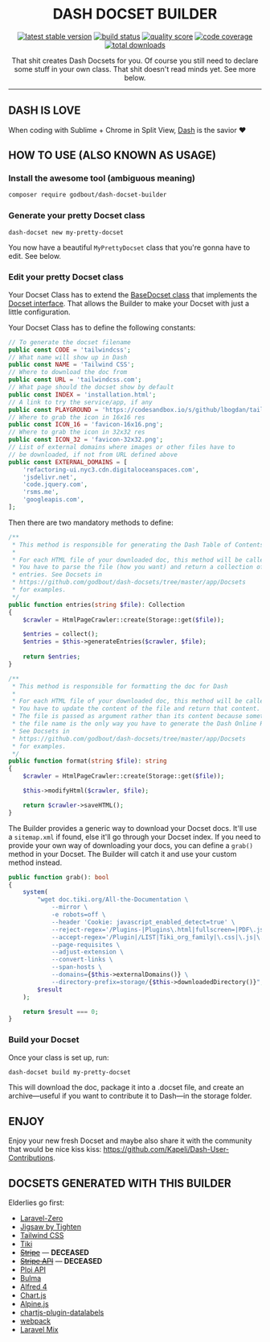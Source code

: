 <h1 align="center">DASH DOCSET BUILDER</h1>

<p align="center">
    <a href="https://packagist.org/packages/godbout/dash-docset-builder"><img src="https://img.shields.io/packagist/v/godbout/dash-docset-builder" alt="latest stable version"></a>
    <a href="https://github.com/godbout/dash-docset-builder/actions"><img src="https://img.shields.io/github/actions/workflow/status/godbout/dash-docset-builder/main.yml?branch=master" alt="build status"></a>
    <a href="https://scrutinizer-ci.com/g/godbout/dash-docset-builder"><img src="https://img.shields.io/scrutinizer/quality/g/godbout/dash-docset-builder" alt="quality score"></a>
    <a href="https://scrutinizer-ci.com/g/godbout/dash-docset-builder"><img src="https://img.shields.io/scrutinizer/coverage/g/godbout/dash-docset-builder" alt="code coverage"></a>
    <a href="https://packagist.org/packages/godbout/dash-docset-builder"><img src="https://img.shields.io/packagist/dt/godbout/dash-docset-builder" alt="total downloads"></a>
</p>

<p align="center">
    That shit creates Dash Docsets for you. Of course you still need to declare some stuff in your own class. That shit doesn't read minds yet. See more below.
</p>

___

## DASH IS LOVE

When coding with Sublime + Chrome in Split View, [Dash](http://kapeli.com/) is the savior ❤️

## HOW TO USE (ALSO KNOWN AS USAGE)

### Install the awesome tool (ambiguous meaning)

```bash
composer require godbout/dash-docset-builder
```

### Generate your pretty Docset class
```bash
dash-docset new my-pretty-docset
```

You now have a beautiful `MyPrettyDocset` class that you're gonna have to edit. See below.

### Edit your pretty Docset class

Your Docset Class has to extend the [BaseDocset class](https://github.com/godbout/dash-docset-builder/blob/master/app/Docsets/BaseDocset.php) that implements the [Docset interface](https://github.com/godbout/dash-docset-builder/blob/master/app/Contracts/Docset.php). That allows the Builder to make your Docset with just a little configuration.

Your Docset Class has to define the following constants:

```php
// To generate the docset filename
public const CODE = 'tailwindcss';
// What name will show up in Dash
public const NAME = 'Tailwind CSS';
// Where to download the doc from
public const URL = 'tailwindcss.com';
// What page should the docset show by default
public const INDEX = 'installation.html';
// A link to try the service/app, if any
public const PLAYGROUND = 'https://codesandbox.io/s/github/lbogdan/tailwindcss-playground';
// Where to grab the icon in 16x16 res
public const ICON_16 = 'favicon-16x16.png';
// Where to grab the icon in 32x32 res
public const ICON_32 = 'favicon-32x32.png';
// List of external domains where images or other files have to
// be downloaded, if not from URL defined above
public const EXTERNAL_DOMAINS = [
    'refactoring-ui.nyc3.cdn.digitaloceanspaces.com',
    'jsdelivr.net',
    'code.jquery.com',
    'rsms.me',
    'googleapis.com',
];
```

Then there are two mandatory methods to define:

```php
/**
 * This method is responsible for generating the Dash Table of Contents
 *
 * For each HTML file of your downloaded doc, this method will be called.
 * You have to parse the file (how you want) and return a collection of
 * entries. See Docsets in
 * https://github.com/godbout/dash-docsets/tree/master/app/Docsets
 * for examples.
 */
public function entries(string $file): Collection
{
    $crawler = HtmlPageCrawler::create(Storage::get($file));

    $entries = collect();
    $entries = $this->generateEntries($crawler, $file);
        
    return $entries;
}

/**
 * This method is responsible for formatting the doc for Dash
 *
 * For each HTML file of your downloaded doc, this method will be called.
 * You have to update the content of the file and return that content.
 * The file is passed as argument rather than its content because sometimes
 * the file name is the only way you have to generate the Dash Online Redirection.
 * See Docsets in 
 * https://github.com/godbout/dash-docsets/tree/master/app/Docsets
 * for examples.
 */
public function format(string $file): string
{
    $crawler = HtmlPageCrawler::create(Storage::get($file));

    $this->modifyHtml($crawler, $file);

    return $crawler->saveHTML();
}
```

The Builder provides a generic way to download your Docset docs. It'll use a `sitemap.xml` if found, else it'll go through your Docset index. If you need to provide your own way of downloading your docs, you can define a `grab()` method in your Docset. The Builder will catch it and use your custom method instead.

```php
public function grab(): bool
{
    system(
        "wget doc.tiki.org/All-the-Documentation \
            --mirror \
            -e robots=off \
            --header 'Cookie: javascript_enabled_detect=true' \
            --reject-regex='/Plugins-|Plugins\.html|fullscreen=|PDF\.js|tikiversion=|comzone=|structure=|wp_files_sort_mode[0-9]=|offset=|\?refresh|\?session_filters|\?sort_mode' \
            --accept-regex='/Plugin|/LIST|Tiki_org_family|\.css|\.js|\.jpg|\.png|\.gif|\.svg|\.ico|\.webmanifest' \
            --page-requisites \
            --adjust-extension \
            --convert-links \
            --span-hosts \
            --domains={$this->externalDomains()} \
            --directory-prefix=storage/{$this->downloadedDirectory()}",
        $result
    );

    return $result === 0;
}
```

### Build your Docset

Once your class is set up, run:
```bash
dash-docset build my-pretty-docset
```

This will download the doc, package it into a .docset file, and create an archive—useful if you want to contribute it to Dash—in the storage folder.

## ENJOY

Enjoy your new fresh Docset and maybe also share it with the community that would be nice kiss kiss: https://github.com/Kapeli/Dash-User-Contributions.

## DOCSETS GENERATED WITH THIS BUILDER

Elderlies go first:
* [Laravel-Zero](https://github.com/godbout/laravel-zero-dash-docset)
* [Jigsaw by Tighten](https://github.com/godbout/jigsaw-dash-docset)
* [Tailwind CSS](https://github.com/godbout/tailwindcss-dash-docset)
* [Tiki](https://github.com/godbout/tiki-dash-docset)
* ~~[Stripe](https://github.com/godbout/dash-docset-builder/tree/stripe/storage/stripe)~~ — **DECEASED**
* ~~[Stripe API](https://github.com/godbout/dash-docset-builder/tree/stripe-api/storage/stripe-api)~~ — **DECEASED**
* [Ploi API](https://github.com/godbout/ploi-api-dash-docset)
* [Bulma](https://github.com/godbout/bulma-dash-docset)
* [Alfred 4](https://github.com/godbout/alfred-dash-docset)
* [Chart.js](https://github.com/godbout/chartjs-dash-docset)
* [Alpine.js](https://github.com/godbout/alpinejs-dash-docset)
* [chartjs-plugin-datalabels](https://github.com/godbout/chartjs-plugin-datalabels-dash-docset)
* [webpack](https://github.com/godbout/webpack-dash-docset)
* [Laravel Mix](https://github.com/godbout/laravel-mix-dash-docset)
